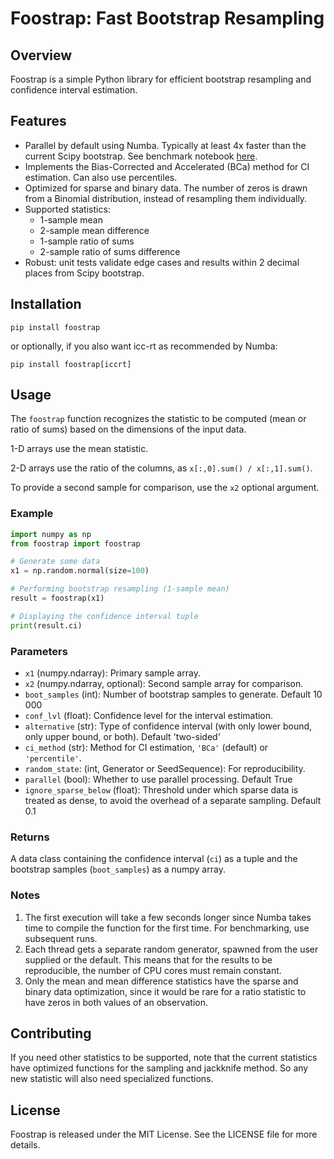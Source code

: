# Foostrap: Fast Bootstrap Resampling

## Overview
Foostrap is a simple Python library for efficient bootstrap resampling and confidence interval estimation.

## Features

- Parallel by default using Numba. Typically at least 4x faster than the current Scipy bootstrap. See benchmark notebook [here](https://github.com/japlete/foostrap/blob/main/benchmark.ipynb).
- Implements the Bias-Corrected and Accelerated (BCa) method for CI estimation. Can also use percentiles.
- Optimized for sparse and binary data. The number of zeros is drawn from a Binomial distribution, instead of resampling them individually.
- Supported statistics:
    - 1-sample mean
    - 2-sample mean difference
    - 1-sample ratio of sums
    - 2-sample ratio of sums difference
- Robust: unit tests validate edge cases and results within 2 decimal places from Scipy bootstrap.

## Installation

```
pip install foostrap
```

or optionally, if you also want icc-rt as recommended by Numba:

```
pip install foostrap[iccrt]
```

## Usage

The `foostrap` function recognizes the statistic to be computed (mean or ratio of sums) based on the dimensions of the input data.

1-D arrays use the mean statistic.

2-D arrays use the ratio of the columns, as `x[:,0].sum() / x[:,1].sum()`.

To provide a second sample for comparison, use the `x2` optional argument.

### Example

```python
import numpy as np
from foostrap import foostrap

# Generate some data
x1 = np.random.normal(size=100)

# Performing bootstrap resampling (1-sample mean)
result = foostrap(x1)

# Displaying the confidence interval tuple
print(result.ci)
```

### Parameters

- `x1` (numpy.ndarray): Primary sample array.
- `x2` (numpy.ndarray, optional): Second sample array for comparison.
- `boot_samples` (int): Number of bootstrap samples to generate. Default 10 000
- `conf_lvl` (float): Confidence level for the interval estimation.
- `alternative` (str): Type of confidence interval (with only lower bound, only upper bound, or both). Default 'two-sided'
- `ci_method` (str): Method for CI estimation, `'BCa'` (default) or `'percentile'`.
- `random_state`: (int, Generator or SeedSequence): For reproducibility.
- `parallel` (bool): Whether to use parallel processing. Default True
- `ignore_sparse_below` (float): Threshold under which sparse data is treated as dense, to avoid the overhead of a separate sampling. Default 0.1

### Returns

A data class containing the confidence interval (`ci`) as a tuple and the bootstrap samples (`boot_samples`) as a numpy array.

### Notes
1. The first execution will take a few seconds longer since Numba takes time to compile the function for the first time. For benchmarking, use subsequent runs.
2. Each thread gets a separate random generator, spawned from the user supplied or the default. This means that for the results to be reproducible, the number of CPU cores must remain constant.
3. Only the mean and mean difference statistics have the sparse and binary data optimization, since it would be rare for a ratio statistic to have zeros in both values of an observation.

## Contributing

If you need other statistics to be supported, note that the current statistics have optimized functions for the sampling and jackknife method. So any new statistic will also need specialized functions.

## License

Foostrap is released under the MIT License. See the LICENSE file for more details.
